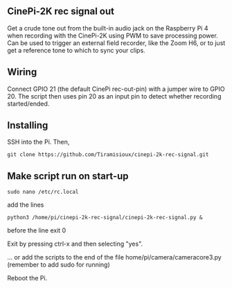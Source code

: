 ## CinePi-2K rec signal out
Get a crude tone out from the built-in audio jack on the Raspberry Pi 4 when recording with the CinePi-2K using PWM to save processing power. Can be used to trigger an external field recorder, like the Zoom H6, or to just get a reference tone to which to sync your clips.

## Wiring
Connect GPIO 21 (the default CinePi rec-out-pin) with a jumper wire to GPIO 20. The script then uses pin 20 as an input pin to detect whether recording started/ended.

## Installing

SSH into the Pi. Then,

```
git clone https://github.com/Tiramisioux/cinepi-2k-rec-signal.git
```

## Make script run on start-up
```
sudo nano /etc/rc.local
```
add the lines
```
python3 /home/pi/cinepi-2k-rec-signal/cinepi-2k-rec-signal.py &
```
before the line exit 0

Exit by pressing ctrl-x and then selecting "yes".

... or add the scripts to the end of the file home/pi/camera/cameracore3.py (remember to add sudo for running)

Reboot the Pi.

